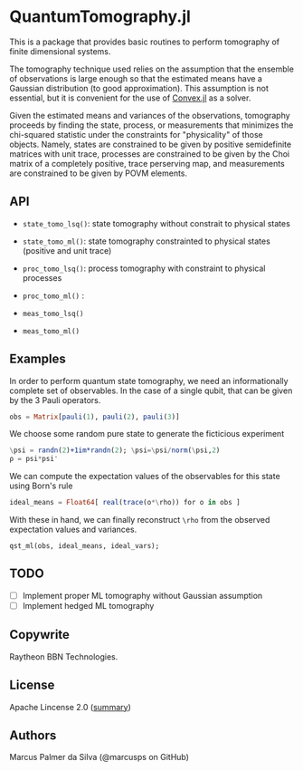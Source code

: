 # QuantumTomography.jl

This is a package that provides basic routines to perform tomography
of finite dimensional systems.

The tomography technique used relies on the assumption that the
ensemble of observations is large enough so that the estimated means
have a Gaussian distribution (to good approximation).  This assumption
is not essential, but it is convenient for the use of [Convex.jl](https://github.com/JuliaOpt/Convex.jl) as
a solver. 

Given the estimated means and variances of the observations,
tomography proceeds by finding the state, process, or measurements
that minimizes the chi-squared statistic under the constraints for
"physicality" of those objects. Namely, states are constrained to be
given by positive semidefinite matrices with unit trace, processes are
constrained to be given by the Choi matrix of a completely positive,
trace perserving map, and measurements are constrained to be given by
POVM elements.

## API


+ `state_tomo_lsq()`: state tomography without constrait to physical states

+ `state_tomo_ml()`: state tomography constrainted to physical states (positive and unit trace)

+ `proc_tomo_lsq()`: process tomography with constraint to physical processes

+ `proc_tomo_ml()` :

+ `meas_tomo_lsq()`

+ `meas_tomo_ml()`


## Examples

In order to perform quantum state tomography, we need an
informationally complete set of observables. In the case of a single
qubit, that can be given by the 3 Pauli operators.
```julia
obs = Matrix[pauli(1), pauli(2), pauli(3)]
```
We choose some random pure state to generate the ficticious experiment 
```julia    
\psi = randn(2)+1im*randn(2); \psi=\psi/norm(\psi,2)
ρ = psi*psi'
```
We can compute the expectation values of the observables for this state using Born's rule
```julia
ideal_means = Float64[ real(trace(o*\rho)) for o in obs ]
```
With these in hand, we can finally reconstruct `\rho` from the observed expectation values and variances.
```
qst_ml(obs, ideal_means, ideal_vars);
```

## TODO

- [ ] Implement proper ML tomography without Gaussian assumption
- [ ] Implement hedged ML tomography

## Copywrite

Raytheon BBN Technologies.

## License

Apache Lincense 2.0 ([summary](https://tldrlegal.com/license/apache-license-2.0-(apache-2.0)))

## Authors

Marcus Palmer da Silva (@marcusps on GitHub)
